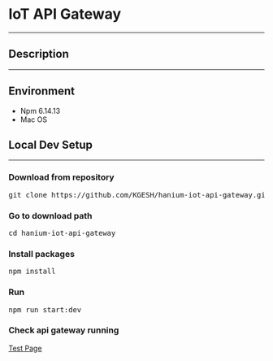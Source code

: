 # IoT API Gateway

---

## Description

---

## Environment

- Npm 6.14.13
- Mac OS

## Local Dev Setup

---

### Download from repository

<pre>git clone https://github.com/KGESH/hanium-iot-api-gateway.git</pre>

### Go to download path

<pre>cd hanium-iot-api-gateway</pre>

### Install packages

<pre>npm install</pre>

### Run

<pre>npm run start:dev</pre>

### Check api gateway running

[Test Page](http://localhost:7777/api-spec/)
